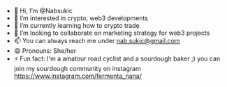 - 👋 Hi, I’m @Nabsukic
- 👀 I’m interested in crypto, web3 developments
- 🌱 I’m currently learning how to crypto trade
- 💞️ I’m looking to collaborate on marketing strategy for web3 projects
- 📫 You can always reach me under nab.sukic@gmail.com
- 😄 Pronouns: She/her
- ⚡ Fun fact: I'm a amatour road cyclist and a sourdough baker ;) you can join my sourdough community on instagram https://www.instagram.com/fermenta_nana/

<!---
Nabsukic/Nabsukic is a ✨ special ✨ repository because its `README.md` (this file) appears on your GitHub profile.
You can click the Preview link to take a look at your changes.
--->
